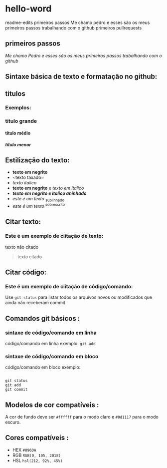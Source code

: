 # hello-word
readme-edits
primeiros passos
Me chamo pedro e esses são os meus primeiros passos trabalhando com o github
primeiros pullrequests 

## primeiros passos
*Me chamo Pedro e esses são os meus primeiros passos trabalhando com o github*
## Sintaxe básica de texto e formatação no github:
## titulos
### Exemplos:
 ### título grande
 #### título médio
 ##### título menor

## Estilização do texto: 

* **texto em negrito**
* ~texto taxado~
* *texto ítalico*
* **texto em negrito** e *texto em ítalico*
* **_texto em negrito e italico aninhado_**
*  *este é um texto* <sub> sublinhado </sub>
*  *este é um texto* <sup> sobrescrito </sup>
## Citar texto:
### Este é um exemplo de ciitação de texto:

texto não citado
>texto citado

## Citar código:
### Este é um exemplo de ciitação de código/comando:

Use `git status` para listar todos os arquivos novos ou modificados que ainda não receberam commit

## Comandos git básicos :
### sintaxe de código/comando em linha
código/comando em linha exemplo: `git add` 
### sintaxe de código/comando em bloco
código/comando em bloco exemplo:
```

git status
git add
git commit

```

## Modelos de cor compatíveis :
A cor de fundo deve ser `#ffffff` para o modo claro e `#0d1117` para o modo escuro.

## Cores compatíveis :

* HEX `#096DA` 
* RGB `RGB(0, 105, 2018)`
* HSL `hsl(212, 92%, 45%)`





